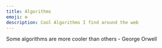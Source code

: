 ```yaml
---
title: Algorithms
emoji: ⚙️
description: Cool Algorithms I find around the web
---
```


Some algorithms are more cooler than others - George Orwell


